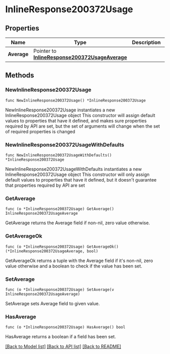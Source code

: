 # InlineResponse200372Usage

## Properties

Name | Type | Description | Notes
------------ | ------------- | ------------- | -------------
**Average** | Pointer to [**InlineResponse200372UsageAverage**](InlineResponse200372UsageAverage.md) |  | [optional] 

## Methods

### NewInlineResponse200372Usage

`func NewInlineResponse200372Usage() *InlineResponse200372Usage`

NewInlineResponse200372Usage instantiates a new InlineResponse200372Usage object
This constructor will assign default values to properties that have it defined,
and makes sure properties required by API are set, but the set of arguments
will change when the set of required properties is changed

### NewInlineResponse200372UsageWithDefaults

`func NewInlineResponse200372UsageWithDefaults() *InlineResponse200372Usage`

NewInlineResponse200372UsageWithDefaults instantiates a new InlineResponse200372Usage object
This constructor will only assign default values to properties that have it defined,
but it doesn't guarantee that properties required by API are set

### GetAverage

`func (o *InlineResponse200372Usage) GetAverage() InlineResponse200372UsageAverage`

GetAverage returns the Average field if non-nil, zero value otherwise.

### GetAverageOk

`func (o *InlineResponse200372Usage) GetAverageOk() (*InlineResponse200372UsageAverage, bool)`

GetAverageOk returns a tuple with the Average field if it's non-nil, zero value otherwise
and a boolean to check if the value has been set.

### SetAverage

`func (o *InlineResponse200372Usage) SetAverage(v InlineResponse200372UsageAverage)`

SetAverage sets Average field to given value.

### HasAverage

`func (o *InlineResponse200372Usage) HasAverage() bool`

HasAverage returns a boolean if a field has been set.


[[Back to Model list]](../README.md#documentation-for-models) [[Back to API list]](../README.md#documentation-for-api-endpoints) [[Back to README]](../README.md)



